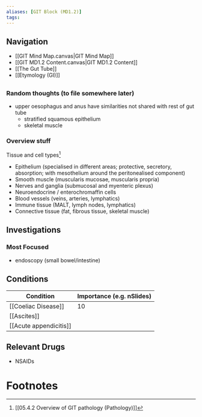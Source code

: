 ```yaml
---
aliases: [GIT Block (MD1.2)]
tags: 
---
```


## Navigation
- [[GIT Mind Map.canvas|GIT Mind Map]]
- [[GIT MD1.2 Content.canvas|GIT MD1.2 Content]]
- [[The Gut Tube]]
- [[Etymology (GI)]]

## 

### Random thoughts (to file somewhere later)
- upper oesophagus and anus have similarities not shared with rest of gut tube
	- stratified squamous epithelium
	- skeletal muscle

### Overview stuff
Tissue and cell types[^1]
- Epithelium (specialised in different areas; protective, secretory, absorption; with mesothelium around the peritonealised component)
- Smooth muscle (muscularis mucosae, muscularis propria)
- Nerves and ganglia (submucosal and myenteric plexus)
- Neuroendocrine / enterochromaffin cells
- Blood vessels (veins, arteries, lymphatics)
- Immune tissue (MALT, lymph nodes, lymphatics)
- Connective tissue (fat, fibrous tissue, skeletal muscle)

## Investigations

### Most Focused
- endoscopy (small bowel/intestine)

## Conditions

| Condition              | Importance (e.g. nSlides) |
| ---------------------- | ------------------------- |
| [[Coeliac Disease]]    | 10                        |
| [[Ascites]]            |                           |
| [[Acute appendicitis]] |                           |

## Relevant Drugs

- NSAIDs 
# Footnotes

[^1]: [[05.4.2 Overview of GIT pathology (Pathology)]]